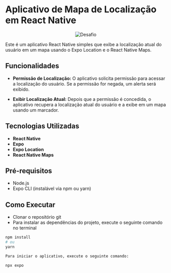 <h1>
  Aplicativo de Mapa de Localização em React Native
</h1>

<p align="center">
 <img src="https://img.shields.io/static/v1?label=Tipo&message=Desafio React Native&color=8257E5&labelColor=000000" alt="Desafio" />
</p>

Este é um aplicativo React Native simples que exibe a localização atual do usuário em um mapa usando o Expo Location e o React Native Maps.

## Funcionalidades

- **Permissão de Localização:** O aplicativo solicita permissão para acessar a localização do usuário. Se a permissão for negada, um alerta será exibido.

- **Exibir Localização Atual:** Depois que a permissão é concedida, o aplicativo recupera a localização atual do usuário e a exibe em um mapa usando um marcador.


## Tecnologias Utilizadas

- **React Native**
- **Expo**
- **Expo Location**
- **React Native Maps**

## Pré-requisitos

- Node.js
- Expo CLI (instalável via npm ou yarn)

## Como Executar

- Clonar o repositório git
- Para instalar as dependências do projeto, execute o seguinte comando no terminal
```bash
npm install
# ou
yarn

Para iniciar o aplicativo, execute o seguinte comando:

npx expo

